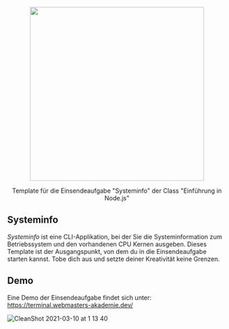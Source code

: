 <p align="center"><a href="https://www.webmasters-fernakademie.de"><img src="https://www.webmasters-fernakademie.de/images/wfa_img/logo-wfa.png?1571290125" width="400"></a></p>
<p align="center">
Template für die Einsendeaufgabe "Systeminfo" der Class "Einführung in Node.js"
</p>

## Systeminfo
*Systeminfo* ist eine CLI-Applikation, bei der Sie die Systeminformation zum Betriebssystem und den vorhandenen CPU Kernen ausgeben. Dieses Template ist der Ausgangspunkt, von dem du in die Einsendeaufgabe starten kannst. Tobe dich aus und setzte deiner Kreativität keine Grenzen.

## Demo

Eine Demo der Einsendeaufgabe findet sich unter: <a href="https://terminal.webmasters-akademie.dev/">https://terminal.webmasters-akademie.dev/</a>

![CleanShot 2021-03-10 at 1 13 40](https://user-images.githubusercontent.com/42392570/110627647-85898780-81a2-11eb-818d-36cf7b617b01.gif)
